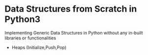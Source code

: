 # Data Structures from Scratch in Python3
Implementing Generic Data Structures in Python without any in-built libraries or functionalities

- Heaps (Initialize,Push,Pop)
